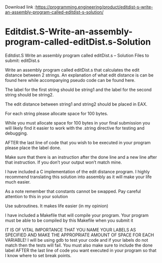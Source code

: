 Download link :https://programming.engineering/product/editdist-s-write-an-assembly-program-called-editdist-s-solution/

# Editdist.S-Write-an-assembly-program-called-editDist.s-Solution
Editdist.S Write an assembly program called editDist.s – Solution
Files to submit: editDist.s

Write an assembly program called editDist.s that calculates the edit distance between 2 strings. An explanation of what edit distance is can be found here while accompanying pseudo code can be found here.

The label for the first string should be string1 and the label for the second string should be string2.

The edit distance between string1 and string2 should be placed in EAX.

For each string please allocate space for 100 bytes.

While you must allocate space for 100 bytes in your final submission you will likely find it easier to work with the .string directive for testing and debugging.

AFTER the last line of code that you wish to be executed in your program please place the label done.

Make sure that there is an instruction after the done line and a new line after that instruction. If you don’t your output won’t match mine.

I have included a C implementation of the edit distance program. I highly recommend translating this solution into assembly as it will make your life much easier.

As a note remember that constants cannot be swapped. Pay careful attention to this in your solution

Use subroutines. It makes life easier (in my opinion)

I have included a Makefile that will compile your program. Your program must be able to be compiled by this Makefile when you submit it

IT IS OF VITAL IMPORTANCE THAT YOU NAME YOUR LABELS AS SPECIFIED AND MAKE THE APPROPRIATE AMOUNT OF SPACE FOR EACH VARIABLE! I will be using gdb to test your code and if your labels do not match then the tests will fail. You must also make sure to include the done label AFTER the last line of code you want executed in your program so that I know where to set break points.

